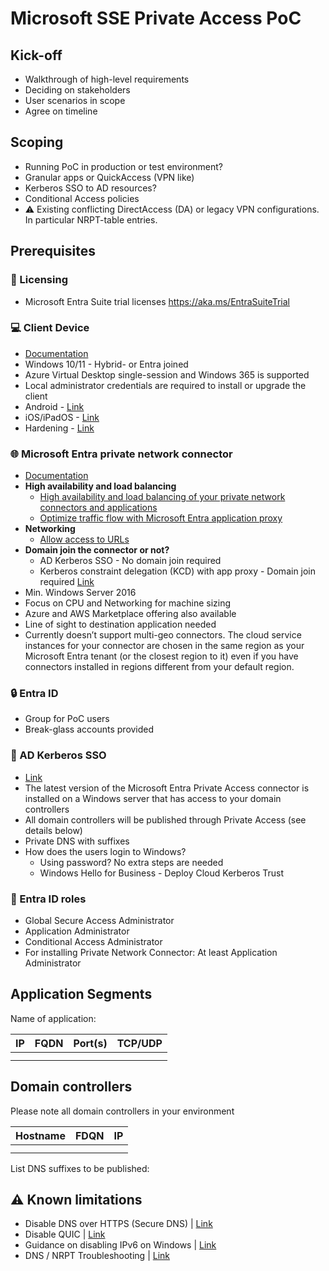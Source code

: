 # Microsoft SSE Private Access PoC

## Kick-off

- Walkthrough of high-level requirements
- Deciding on stakeholders
- User scenarios in scope
- Agree on timeline

## Scoping

- Running PoC in production or test environment?
- Granular apps or QuickAccess (VPN like)
- Kerberos SSO to AD resources?
- Conditional Access policies
- ⚠️ Existing conflicting DirectAccess (DA) or legacy VPN configurations. In particular NRPT-table entries.

## Prerequisites

### 🪪 Licensing

- Microsoft Entra Suite trial licenses https://aka.ms/EntraSuiteTrial

### 💻 Client Device

- [Documentation](https://learn.microsoft.com/en-us/entra/global-secure-access/how-to-install-windows-client)
- Windows 10/11 - Hybrid- or Entra joined
- Azure Virtual Desktop single-session and Windows 365 is supported
- Local administrator credentials are required to install or upgrade the client
- Android - [Link](https://learn.microsoft.com/en-us/entra/global-secure-access/how-to-install-android-client?tabs=device-administrator)
- iOS/iPadOS - [Link](https://learn.microsoft.com/en-us/entra/global-secure-access/how-to-install-ios-client)
- Hardening - [Link](https://microsoft.github.io/GlobalSecureAccess/How-To/HardenWinGSA)

### 🌐 Microsoft Entra private network connector

- [Documentation](https://learn.microsoft.com/en-us/entra/global-secure-access/how-to-configure-connectors#install-and-register-a-connector)
- **High availability and load balancing**
    - [High availability and load balancing of your private network connectors and applications](https://learn.microsoft.com/en-us/entra/identity/app-proxy/application-proxy-high-availability-load-balancing)
    - [Optimize traffic flow with Microsoft Entra application proxy](https://learn.microsoft.com/en-us/entra/identity/app-proxy/application-proxy-network-topology)
- **Networking**
    - [Allow access to URLs](https://learn.microsoft.com/en-us/entra/global-secure-access/how-to-configure-connectors#allow-access-to-urls)
- **Domain join the connector or not?**
    - AD Kerberos SSO - No domain join required
    - Kerberos constraint delegation (KCD) with app proxy - Domain join required [Link](https://learn.microsoft.com/en-us/entra/global-secure-access/how-to-configure-connectors#recommendations-for-the-connector-server)
- Min. Windows Server 2016
- Focus on CPU and Networking for machine sizing
- Azure and AWS Marketplace offering also available
- Line of sight to destination application needed
- Currently doesn’t support multi-geo connectors. The cloud service instances for your connector are chosen in the same region as your Microsoft Entra tenant (or the closest region to it) even if you have connectors installed in regions different from your default region.

### 🔒 Entra ID

- Group for PoC users
- Break-glass accounts provided

### 👤 AD Kerberos SSO

- [Link](https://learn.microsoft.com/en-us/entra/global-secure-access/how-to-configure-kerberos-sso)
- The latest version of the Microsoft Entra Private Access connector is installed on a Windows server that has access to your domain controllers
- All domain controllers will be published through Private Access (see details below)
- Private DNS with suffixes
- How does the users login to Windows? 
    - Using password? No extra steps are needed
    - Windows Hello for Business - Deploy Cloud Kerberos Trust

### 💼 Entra ID roles

- Global Secure Access Administrator
- Application Administrator
- Conditional Access Administrator
- For installing Private Network Connector: At least Application Administrator

## Application Segments

Name of  application:

| IP | FQDN | Port(s) | TCP/UDP |
| --- | --- | --- | --- |
|  |  |  |  |
|  |  |  |  |

## Domain controllers

Please note all domain controllers in your environment

| Hostname | FDQN | IP |
| --- | --- | --- |
|  |  |  |
|  |  |  |

List DNS suffixes to be published:

## **⚠️ Known limitations**

- Disable DNS over HTTPS (Secure DNS) | [Link](https://learn.microsoft.com/en-us/entra/global-secure-access/troubleshoot-global-secure-access-client-diagnostics-health-check#dns-over-https-not-supported)
- Disable QUIC | [Link](https://learn.microsoft.com/en-us/entra/global-secure-access/troubleshoot-global-secure-access-client-diagnostics-health-check#quic-disabled-in-microsoft-edge)
- Guidance on disabling IPv6 on Windows | [Link](https://learn.microsoft.com/troubleshoot/windows-server/networking/configure-ipv6-in-windows#:~:text=will%20be%20preferred.-,Disable%20IPv6,-Decimal%20255%0AHexadecimal)
- DNS / NRPT Troubleshooting | [Link](https://microsoft.github.io/GlobalSecureAccess/Troubleshooting/WindowsClientTroubleshooting#how-does-dns-work-with-gsa)
